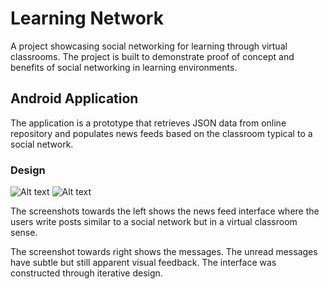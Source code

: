 # Learning Network
A project showcasing social networking for learning through virtual classrooms. The project is built to demonstrate proof of concept and  benefits of social networking in learning environments.

## Android Application
The application is a prototype that retrieves JSON data from online repository and populates news feeds based on the classroom typical to a social network.

### Design
![Alt text](http://s32.postimg.org/upvp6d2h1/Screen_Shot_2016_05_05_at_9_35_26_PM.png "News feed")           ![Alt text](http://s32.postimg.org/gkpw4jtfp/Screen_Shot_2016_05_05_at_9_36_25_PM.png  "messages")

The screenshots towards the left shows the news feed interface where the users write posts similar to a social network but in a virtual classroom sense. 

The screenshot towards right shows the messages. The unread messages have subtle but still apparent visual feedback. The interface was constructed through iterative design.


